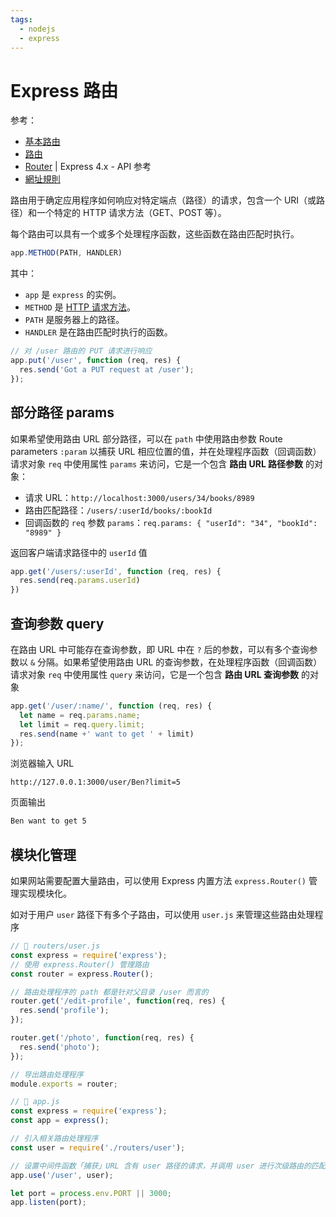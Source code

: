 ```yaml
---
tags:
  - nodejs
  - express
---
```

# Express 路由

参考：
* [基本路由](http://expressjs.com/zh-cn/starter/basic-routing.html)
* [路由](http://expressjs.com/zh-cn/guide/routing.html)
* [Router](http://expressjs.com/zh-cn/4x/api.html#router) | Express 4.x - API 参考
* [網址規則](https://www.jianguoyun.com/p/DYeMblkQjNDGBxj6vuID)

路由用于确定应用程序如何响应对特定端点（路径）的请求，包含一个 URI（或路径）和一个特定的 HTTP 请求方法（GET、POST 等）。

每个路由可以具有一个或多个处理程序函数，这些函数在路由匹配时执行。

```js
app.METHOD(PATH, HANDLER)
```

其中：

- `app` 是 `express` 的实例。
- `METHOD` 是 [HTTP 请求方法](http://en.wikipedia.org/wiki/Hypertext_Transfer_Protocol)。
- `PATH` 是服务器上的路径。
- `HANDLER` 是在路由匹配时执行的函数。

```js
// 对 /user 路由的 PUT 请求进行响应
app.put('/user', function (req, res) {
  res.send('Got a PUT request at /user');
});
```

## 部分路径 params
如果希望使用路由 URL 部分路径，可以在 `path` 中使用路由参数 Route parameters `:param` 以捕获 URL 相应位置的值，并在处理程序函数（回调函数）请求对象 `req` 中使用属性 `params` 来访问，它是一个包含 **路由 URL 路径参数** 的对象：

* 请求 URL：`http://localhost:3000/users/34/books/8989`
* 路由匹配路径：`/users/:userId/books/:bookId`
* 回调函数的 `req` 参数 `params`：`req.params: { "userId": "34", "bookId": "8989" }`

返回客户端请求路径中的 `userId` 值

```js
app.get('/users/:userId', function (req, res) {
  res.send(req.params.userId)
})
```

## 查询参数 query
在路由 URL 中可能存在查询参数，即 URL 中在 `?` 后的参数，可以有多个查询参数以 `&` 分隔。如果希望使用路由 URL 的查询参数，在处理程序函数（回调函数）请求对象 `req` 中使用属性 `query` 来访问，它是一个包含 **路由 URL 查询参数** 的对象

```js
app.get('/user/:name/', function (req, res) {
  let name = req.params.name;
  let limit = req.query.limit;
  res.send(name +' want to get ' + limit)
});
```

浏览器输入 URL

```
http://127.0.0.1:3000/user/Ben?limit=5
```

页面输出

```html
Ben want to get 5
```

## 模块化管理
如果网站需要配置大量路由，可以使用 Express 内置方法 `express.Router()` 管理实现模块化。

如对于用户 `user` 路径下有多个子路由，可以使用 `user.js` 来管理这些路由处理程序

```js
// 📁 routers/user.js
const express = require('express');
// 使用 express.Router() 管理路由
const router = express.Router();

// 路由处理程序的 path 都是针对父目录 /user 而言的
router.get('/edit-profile', function(req, res) {
  res.send('profile');
});

router.get('/photo', function(req, res) {
  res.send('photo');
});

// 导出路由处理程序
module.exports = router;
```

```js
// 📁 app.js
const express = require('express');
const app = express();

// 引入相关路由处理程序
const user = require('./routers/user');

// 设置中间件函数「捕获」URL 含有 user 路径的请求，并调用 user 进行次级路由的匹配处理
app.use('/user', user);

let port = process.env.PORT || 3000;
app.listen(port);
```